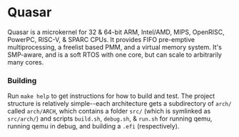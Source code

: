 # Quasar

Quasar is a microkernel for 32 & 64-bit ARM, Intel/AMD, MIPS, OpenRISC, PowerPC, RISC-V, & SPARC CPUs. It provides FIFO pre-emptive multiprocessing, a freelist based PMM, and a virtual memory system. It's SMP-aware, and is a soft RTOS with one core, but can scale to arbitrarily many cores.

### Building

Run `make help` to get instructions for how to build and test. The project structure is relatively simple--each architecture gets a subdirectory of `arch/` called `arch/ARCH`, which contains a folder `src/` (which is symlinked as `src/arch/`) and scripts `build.sh`, `debug.sh`, & `run.sh` for running qemu, running qemu in debug, and building a `.efi` (respectively).
